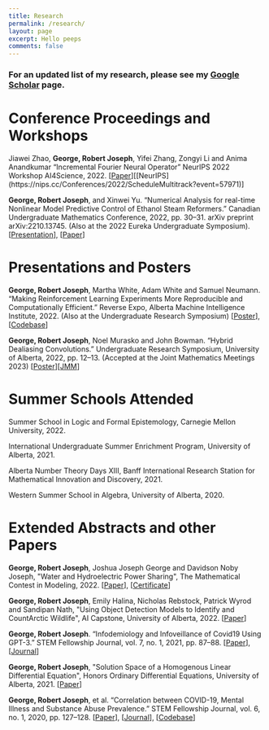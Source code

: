 ```yaml
---
title: Research
permalink: /research/
layout: page
excerpt: Hello peeps
comments: false
---
```


### For an updated list of my research, please see my [Google Scholar](https://scholar.google.ca/citations?view_op=list_works&hl=en&hl=en&user=5P1Uwy4AAAAJ) page.

# Conference Proceedings and Workshops


Jiawei Zhao, **George, Robert Joseph**, Yifei Zhang, Zongyi Li and Anima Anandkumar “Incremental Fourier Neural
Operator” NeurIPS 2022 Workshop AI4Science, 2022. [[Paper](https://openreview.net/forum?id=duCmFUWpxVj&referrer=%5BAuthor%20Console%5D(%2Fgroup%3Fid%3DNeurIPS.cc%2F2022%2FWorkshop%2FAI4Science%2FAuthors%23your-submissions))][[NeurIPS](https://nips.cc/Conferences/2022/ScheduleMultitrack?event=57971)]

**George, Robert Joseph**, and Xinwei Yu. “Numerical Analysis for real-time Nonlinear Model Predictive Control of Ethanol Steam Reformers.” Canadian Undergraduate Mathematics Conference, 2022, pp. 30–31. arXiv preprint arXiv:2210.13745. (Also at the 2022 Eureka Undergraduate Symposium). [[Presentation](https://www.scribd.com/document/589615195/cumc#from_embed)], [[Paper](https://arxiv.org/abs/2210.13745)]

<!--<sup> **Abstract**: The utilization of renewable energy technologies, particularly hydrogen, has seen a boom in interest and spread worldwide. Ethanol steam reformation (ESR) is one of the primary methods capable of producing hydrogen efficiently and reliably. This paper provides an in-depth study of the reformulated sys tem, both theoretically and numerically, and a plan to explore the possibility of converting the system into its conservation form. We aim to enable a mech anistic model to be employed in real-time control calculations while explicitly accounting for input, state and output constraints with minimal computation cost. Lastly, we offer an overview of several numerical approaches for solving the general first-order quasi-linear hyperbolic equation to the model for ESR. We conclude by presenting some results that would enable these ODE/PDE solvers to be used in non-linear model predictive control algorithms and discuss the limitations of our approach and directions for future work.</sup>-->

# Presentations and Posters

**George, Robert Joseph**, Martha White, Adam White and Samuel Neumann. “Making Reinforcement Learning Experiments More Reproducible and Computationally Efficient.” Reverse Expo, Alberta Machine Intelligence Institute, 2022. (Also at the Undergraduate Research Symposium) [[Poster](https://drive.google.com/file/d/1ZlcmJao2NMlmXMtEz8H5J7Ob73Csu9Vx/view?usp=sharing)], [[Codebase](https://github.com/Robertboy18/MinAtar-Faster)]

<!--<sup> **Abstract**: The Arcade Learning Environment (ALE) is a well-known testing ground for reinforcement learning agents. MinAtar, short for miniature Atari, was introduced in 2018 by researchers at the University of Alberta and Google Brain/Deepmind as a new set of environments that capture the general mechanics of specific Atari games while simplifying the representational complexity to focus more on the behavioral challenges. Seaquest, Breakout, Asterix, Freeway, and Space Invaders are all counterparts of Atari games in MinAtar. Currently, the implementation of these gaming environments is slow, and we refactored the whole codebase to reduce training time by roughly 50% across all environments and also included a Just in time compiler (Numba) that makes the code even faster. This is a huge improvement for researchers to train their algorithms on these environments and get the results faster. Secondly, we propose a new approach to select the best hyperparameters after a hyperparameter sweep wherein the old method just used to choose the best hyper that resulted in largest area under the learning curve (AUC) but suffered from not taking into account the hyperparameter sensitivity etc. We compare the Soft Actor Critic (SAC) Discrete CNN and Vanilla ActorCritic (VAC) Discrete CNN agents’ mean learning curves in several contexts utilizing this new approach. We hope that MinAtar and this new hyperparameter approach can allow researchers to use it as a testbed for Reinforcement Learning and Artificial Intelligence Agents.</sup>-->

**George, Robert Joseph**, Noel Murasko and John Bowman. “Hybrid Dealiasing Convolutions.” Undergraduate Research Symposium, University of Alberta, 2022, pp. 12–13. (Accepted at the Joint Mathematics Meetings 2023) [[Poster](https://drive.google.com/file/d/1ii8Qxf0Mep_FKn7detATZGF5YALaveyE/view?usp=sharing)][[JMM](https://meetings.ams.org/math/jmm2023/meetingapp.cgi/Paper/22815)]

<!--<sup> **Abstract**: The convolution theorem provides a method for efficiently computing convolutions using Fast Fourier Transforms (FFTs), with the caveat that the convolution is periodic. Many applications such as nonlinear PDEs require a linear convolution, which can be computed using the convolution theorem, provided that the data is sufficiently padded with zeros. Implicit dealiasing provides an alternative to explicit dealiasing: the FFTs are formulated to implicitly take account of the known zero values, avoiding the need for explicit zero padding. Recently, implicit dealiasing has been extended to handle arbitrary data and padding lengths. To maximize performance, the padding is chosen to be fully implicit, fully explicit, or somewhere in between. We offer unique solutions that expand hybrid dealiasing to issues with uneven input or minimum padded sizes, reducing memory and computation time. We also expand this to 1D/2D scenarios (3D is still in process), where we now have image convolution and construct the first hybrid dealiasing solution, which is around 10 times quicker than typical explicit padding approaches. We also expand this to multi-convolution, applying the convolution to a sequence of data, N arrays rather than just two, and demonstrate a conventional grid search hyperparameters search strategy that selects the optimal hyperparameters that result in the shortest convolution time. Finally, we are developing them for existing state-of-the-art fast Fourier transform libraries such as FFTW++, which can result in low memory FFT algorithms that are faster, and we are comparing the performance of our approach to the standard approach in Convolution Neural Networks, Machine Learning, turbulence simulations, signal filtering etc. Therefore, we expect hybrid dealiasing to become the standard method for convolutions in the future.</sup>-->
<!--**George, Robert Joseph**. “Infodemiology and Infoveillance of Covid19 Using GPT-3.” STEM Fellowship Journal, vol. 7, no. 1, 2021, pp. 87–88. [[Paper](https://drive.google.com/file/d/1bezZNMu11uXhMOTj4cKOdlAcZ5IcLyPA/view?usp=sharing)], [[Journal](https://doi.org/10.17975/sfj-2021-003)]-->

<!--<sup> **Abstract**: Fake news detection is the task of detecting forms of news consisting of deliberate disinformation or hoaxes spread via traditional news media (print and broadcast) or online social media. Fake news is especially rampant in the current COVID-19 pandemic, leading to people believing and blindly following in false and potentially harmful claims and stories. Detecting fake news quickly can alleviate the spread of panic, chaos and potential health hazards as well reducing stress and other mental health issues. Using the Generative Pretrained Transformer 3 (GPT-3) which is an autoregressive language model that uses deep learning to produce humanlike text, classify text,design, generate code and various other use cases. Using the classifications endpoint provides the ability to leverage a labeled set of examples without fine- tuning and can be used for any text-to-label task and hence by using various data sets which contain fake and real Covid19 tweets/news GPT-3 was trained on the dataset and achieved a 98% accuracy by correctly classifying fake news and real news. Apart from using GPT-3 we also used a Passive Aggressive Classifier which is an online machine learning algorithm which also achieved an accuracy of 91%. We also provide future discussions and the limitations of the Deep Learning Model ( GPT-3 ) as well as the simple Machine Learning model ( Passive Aggressive Classifier). We hope to combat the misinformation of Covid19 spread online with these two models.</sup>-->

<!--**George, Robert Joseph**, et al. “Correlation between COVID-19, Mental Illness and Substance Abuse Prevalence.” STEM Fellowship Journal, vol. 6, no. 1, 2020, pp. 127–128. [[Paper](https://drive.google.com/file/d/1qCU1nBNevSwW8_IczykdcvwYi7SYMG8m/view?usp=sharing)], [[Journal](https://doi.org/10.17975/sfj-2020-004)], [[Codebase](https://gist.github.com/Robertboy18/2168d899ea5cb0732d4290bbba1ca515#file-big-data-science-2020-ipynb)]-->

<!--<sup> **Abstract**: The aim of this paper is to determine if the experience of 
the COVID-19 pandemic correlates with worsened mental 
health and increased substance use among the affected 
populations. Data sets from the National Addiction & HIV Data 
Archive Program (NAHDAP) and Statistics Canada (StatCan) 
were analyzed, with the aim of determining the trends in 
mental health and alcohol purchases during the COVID-19 
pandemic. Using machine learning model techniques, a 
strong association between the two was discovered. It was 
also predicted that similar future situations would yield 
the same results. Statistical tools within Python, R, and SAS 
were used to explore the data and analyse it using various 
techniques., including linear regression. As a result, our 
findings demonstrate that coronavirus pandemics correlate 
with increased mental illness and substance use within 
the affected populations. If its effects are similar to SARS, 
however, considering that COVID-19 has had a much more 
widespread impact, significant increases in mental illness 
and substance abuse can be expected in the months and 
years to come. The analysis determined that there is a strong 
correlation between the COVID-19 pandemic, mental illness 
and alcohol and drug use. Limitations to this conclusion 
involve the fact that the pandemic is still ongoing and the 
datasets used were relatively new and small.</sup>-->

# Summer Schools Attended

Summer School in Logic and Formal Epistemology, Carnegie Mellon University, 2022.

International Undergraduate Summer Enrichment Program, University of Alberta, 2021.

Alberta Number Theory Days XIII, Banff International Research Station for Mathematical Innovation and Discovery, 2021.

Western Summer School in Algebra, University of Alberta, 2020.

# Extended Abstracts and other Papers

<!--**George, Robert Joseph**, "Numerical Analysis for real-time Nonlinear Model Predictive Control of Ethanol Steam Reformers", Honors Thesis, University of Alberta, 2022. [[Paper](https://drive.google.com/file/d/1chvXZEM7daBfrni2ISAgXqLiQgnzIqCa/view?usp=sharing)]-->

**George, Robert Joseph**, Joshua Joseph George and Davidson Noby Joseph,  "Water and Hydroelectric Power Sharing", The Mathematical Contest in Modeling, 2022. [[Paper](https://drive.google.com/file/d/17IUNdXzqem217o3Y2gLSN_LfE1Kh1XVp/view?usp=sharing)], [[Certificate](https://drive.google.com/file/d/1jq25pVDBwNzTCbcOb75AThdlIwW0mLpx/view?usp=sharing)]

**George, Robert Joseph**, Emily Halina, Nicholas Rebstock, Patrick Wyrod and Sandipan Nath, "Using Object Detection Models to Identify and CountArctic Wildlife", AI Capstone, University of Alberta, 2022. [[Paper](https://drive.google.com/file/d/1HmcnzZ6CXJkriHtifzvtkLeBRGyuarlD/view?usp=sharing)]


**George, Robert Joseph**. “Infodemiology and Infoveillance of Covid19 Using GPT-3.” STEM Fellowship Journal, vol. 7, no. 1, 2021, pp. 87–88. [[Paper](https://drive.google.com/file/d/1bezZNMu11uXhMOTj4cKOdlAcZ5IcLyPA/view?usp=sharing)], [[Journal](https://doi.org/10.17975/sfj-2021-003)]

**George, Robert Joseph**, "Solution Space of a Homogenous Linear Differential Equation", Honors Ordinary Differential Equations, University of Alberta, 2021. [[Paper](https://drive.google.com/file/d/1RVuxAUvd7xLYasmCIxcvnH91e3V-NG1u/view?usp=sharing)]

**George, Robert Joseph**, et al. “Correlation between COVID-19, Mental Illness and Substance Abuse Prevalence.” STEM Fellowship Journal, vol. 6, no. 1, 2020, pp. 127–128. [[Paper](https://drive.google.com/file/d/1qCU1nBNevSwW8_IczykdcvwYi7SYMG8m/view?usp=sharing)], [[Journal](https://doi.org/10.17975/sfj-2020-004)], [[Codebase](https://gist.github.com/Robertboy18/2168d899ea5cb0732d4290bbba1ca515#file-big-data-science-2020-ipynb)]

<!--**Joseph, Robert**, “Statistical Machine Learning - Analysis of Cardiovascular diseases.” International Undergraduate Summer Enrichment Program, University of Alberta, 2021.-->

<!--**Joseph, Robert** and Paul Buckingham ”Riemann ζ(2k) using Fourier Analysis” Undergraduate Number Theory Society, University of Alberta, 2020. [[Paper](https://www.scribd.com/document/462045997/Riemann-zeta-2k-Using-Fourier-Analysis#from_embed)]-->